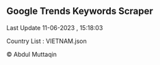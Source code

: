 

## Google Trends Keywords Scraper 
 
Last Update 11-06-2023 , 15:18:03

Country List :
VIETNAM.json



© Abdul Muttaqin 
